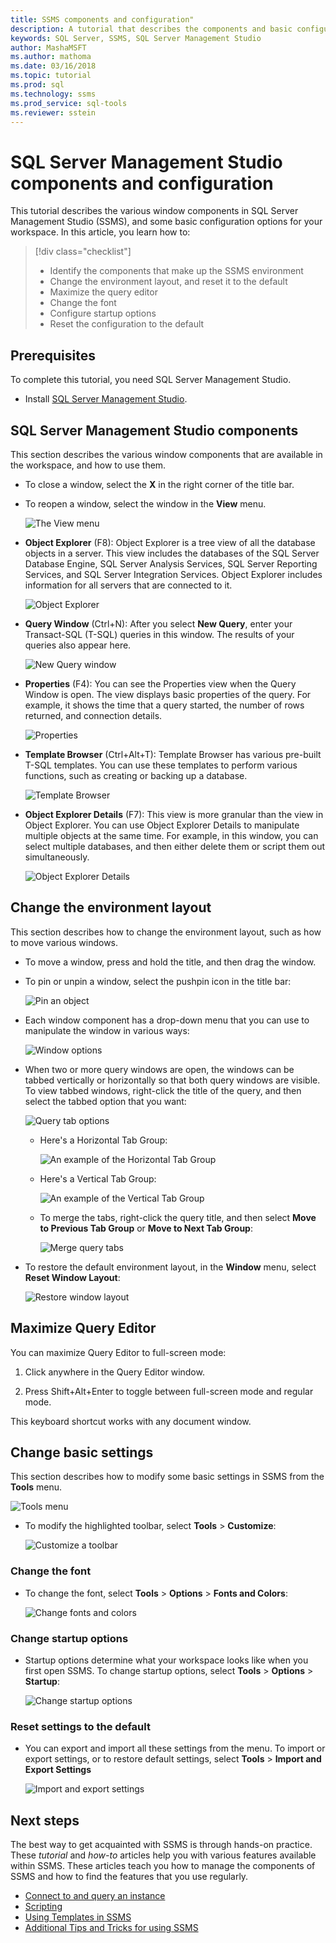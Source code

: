 ```yaml
---
title: SSMS components and configuration"
description: A tutorial that describes the components and basic configuration options for your SQL Server Management Studio environment. 
keywords: SQL Server, SSMS, SQL Server Management Studio
author: MashaMSFT
ms.author: mathoma
ms.date: 03/16/2018
ms.topic: tutorial
ms.prod: sql
ms.technology: ssms
ms.prod_service: sql-tools
ms.reviewer: sstein
---
```


# SQL Server Management Studio components and configuration

This tutorial describes the various window components in SQL Server Management Studio (SSMS), and some basic configuration options for your workspace. In this article, you learn how to: 

> [!div class="checklist"]
> * Identify the components that make up the SSMS environment
> * Change the environment layout, and reset it to the default
> * Maximize the query editor
> * Change the font
> * Configure startup options
> * Reset the configuration to the default

## Prerequisites

To complete this tutorial, you need SQL Server Management Studio.  

* Install [SQL Server Management Studio](https://docs.microsoft.com/sql/ssms/download-sql-server-management-studio-ssms).

## SQL Server Management Studio components

This section describes the various window components that are available in the workspace, and how to use them.

* To close a window, select the **X** in the right corner of the title bar.
* To reopen a window, select the window in the **View** menu.

    ![The View menu](media/ssms-configuration/viewmenu.png)

* **Object Explorer** (F8): Object Explorer is a tree view of all the database objects in a server. This view includes the databases of the SQL Server Database Engine, SQL Server Analysis Services, SQL Server Reporting Services, and SQL Server Integration Services. Object Explorer includes information for all servers that are connected to it. 

    ![Object Explorer](media/ssms-configuration/objectexplorer.png)
* **Query Window** (Ctrl+N): After you select **New Query**, enter your Transact-SQL (T-SQL) queries in this window. The results of your queries also appear here.

    ![New Query window](media/ssms-configuration/newquery.png)

* **Properties** (F4): You can see the Properties view when the Query Window is open. The view displays basic properties of the query. For example, it shows the time that a query started, the number of rows returned, and connection details.  

    ![Properties](media/ssms-configuration/properties.png)

* **Template Browser** (Ctrl+Alt+T): Template Browser has various pre-built T-SQL templates. You can use these templates to perform various functions, such as creating or backing up a database. 

    ![Template Browser](media/ssms-configuration/templates.png)

* **Object Explorer Details** (F7): This view is more granular than the view in Object Explorer. You can use Object Explorer Details to manipulate multiple objects at the same time. For example, in this window, you can select multiple databases, and then either delete them or script them out simultaneously. 

    ![Object Explorer Details](media/ssms-configuration/objectexplorerdetails.PNG) 

## Change the environment layout 

This section describes how to change the environment layout, such as how to move various windows. 

* To move a window, press and hold the title, and then drag the window. 
* To pin or unpin a window, select the pushpin icon in the title bar:

    ![Pin an object](media/ssms-configuration/pushpin.png)

* Each window component has a drop-down menu that you can use to manipulate the window in various ways: 

    ![Window options](media/ssms-configuration/windowoptions.png)

* When two or more query windows are open, the windows can be tabbed vertically or horizontally so that both query windows are visible. To view tabbed windows, right-click the title of the query, and then select the tabbed option that you want:

    ![Query tab options](media/ssms-configuration/querytabbedoptions.png)

    * Here's a Horizontal Tab Group:

      ![An example of the Horizontal Tab Group](media/ssms-configuration/horizontaltab.png)

    * Here's a Vertical Tab Group:

      ![An example of the Vertical Tab Group](media/ssms-configuration/verticaltabgroup.png)

    * To merge the tabs, right-click the query title, and then select **Move to Previous Tab Group**  or **Move to Next Tab Group**:

      ![Merge query tabs](media/ssms-configuration/mergetabgroups.png)

* To restore the default environment layout, in the **Window** menu, select **Reset Window Layout**:

    ![Restore window layout](media/ssms-configuration/resetwindowlayout.png)

## Maximize Query Editor

You can maximize Query Editor to full-screen mode:

1. Click anywhere in the Query Editor window.

2. Press Shift+Alt+Enter to toggle between full-screen mode and regular mode. 

This keyboard shortcut works with any document window. 

## Change basic settings

This section describes how to modify some basic settings in SSMS from the **Tools** menu.

  ![Tools menu](media/ssms-configuration/tools.png)

* To modify the highlighted toolbar, select **Tools** > **Customize**:

    ![Customize a toolbar](media/ssms-configuration/toolbar.png)

### Change the font

* To change the font, select **Tools** > **Options** > **Fonts and Colors**:

     ![Change fonts and colors](media/ssms-configuration/fontsandcolors.png)

### Change startup options

* Startup options determine what your workspace looks like when you first open SSMS. To change startup options, select **Tools** > **Options** > **Startup**:

    ![Change startup options](media/ssms-configuration/startup.png)

### Reset settings to the default

* You can export and import all these settings from the menu. To import or export settings, or to restore default settings, select **Tools** > **Import and Export Settings** 

    ![Import and export settings](media/ssms-configuration/settings.png)

## Next steps

The best way to get acquainted with SSMS is through hands-on practice. These *tutorial* and *how-to* articles help you with various features available within SSMS.  These articles teach you how to manage the components of SSMS and how to find the features that you use regularly.

* [Connect to and query an instance](connect-query-sql-server.md)
* [Scripting](scripting-ssms.md)
* [Using Templates in SSMS](../template/templates-ssms.md)
* [Additional Tips and Tricks for using SSMS](ssms-tricks.md)